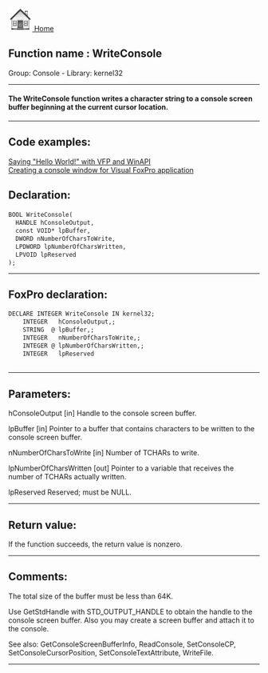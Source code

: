 [<img src="../../images/home.png"> Home ](https://github.com/VFPX/Win32API)  

## Function name : WriteConsole
Group: Console - Library: kernel32    
***  


#### The WriteConsole function writes a character string to a console screen buffer beginning at the current cursor location.
***  


## Code examples:
[Saying "Hello World!" with VFP and WinAPI](../../samples/sample_119.md)  
[Creating a console window for Visual FoxPro application](../../samples/sample_474.md)  

## Declaration:
```foxpro  
BOOL WriteConsole(
  HANDLE hConsoleOutput,
  const VOID* lpBuffer,
  DWORD nNumberOfCharsToWrite,
  LPDWORD lpNumberOfCharsWritten,
  LPVOID lpReserved
);  
```  
***  


## FoxPro declaration:
```foxpro  
DECLARE INTEGER WriteConsole IN kernel32;
	INTEGER   hConsoleOutput,;
	STRING  @ lpBuffer,;
	INTEGER   nNumberOfCharsToWrite,;
	INTEGER @ lpNumberOfCharsWritten,;
	INTEGER   lpReserved
  
```  
***  


## Parameters:
hConsoleOutput 
[in] Handle to the console screen buffer.

lpBuffer 
[in] Pointer to a buffer that contains characters to be written to the console screen buffer.

nNumberOfCharsToWrite 
[in] Number of TCHARs to write. 

lpNumberOfCharsWritten 
[out] Pointer to a variable that receives the number of TCHARs actually written. 

lpReserved 
Reserved; must be NULL.   
***  


## Return value:
If the function succeeds, the return value is nonzero.  
***  


## Comments:
The total size of the buffer must be less than 64K.  
  
Use GetStdHandle with STD_OUTPUT_HANDLE to obtain the handle to the console screen buffer. Also you may create a screen buffer and attach it to the console.  
  
See also: GetConsoleScreenBufferInfo, ReadConsole, SetConsoleCP, SetConsoleCursorPosition, SetConsoleTextAttribute, WriteFile.  
  
***  

